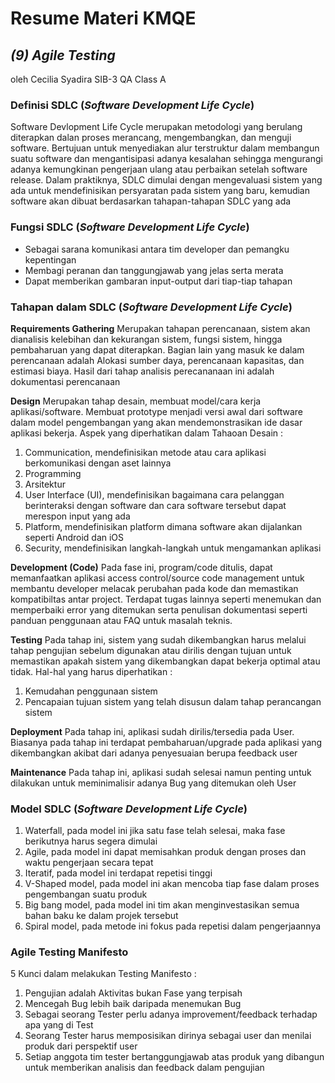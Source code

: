 # Resume Materi KMQE

## _(9) Agile Testing_
oleh Cecilia Syadira SIB-3 QA Class A

### Definisi SDLC (_Software Development Life Cycle_)


Software Devlopment Life Cycle merupakan metodologi yang berulang diterapkan dalan proses merancang, mengembangkan, dan menguji software. Bertujuan untuk menyediakan alur terstruktur dalam membangun suatu software dan mengantisipasi adanya kesalahan sehingga mengurangi adanya kemungkinan pengerjaan ulang atau perbaikan setelah software release. Dalam praktiknya, SDLC dimulai dengan mengevaluasi sistem yang ada untuk mendefinisikan persyaratan pada sistem yang baru, kemudian software akan dibuat berdasarkan tahapan-tahapan SDLC yang ada


### Fungsi SDLC (_Software Development Life Cycle_)
- Sebagai sarana komunikasi antara tim developer dan pemangku kepentingan
- Membagi peranan dan tanggungjawab yang jelas serta merata
- Dapat memberikan gambaran input-output dari tiap-tiap tahapan


### Tahapan dalam SDLC (_Software Development Life Cycle_)

**Requirements Gathering**
Merupakan tahapan perencanaan, sistem akan dianalisis kelebihan dan kekurangan sistem, fungsi sistem, hingga pembaharuan yang dapat diterapkan. Bagian lain yang masuk ke dalam perencanaan adalah Alokasi sumber daya, perencanaan kapasitas, dan estimasi biaya. Hasil dari tahap analisis perecananaan ini adalah dokumentasi perencanaan

**Design**
Merupakan tahap desain, membuat model/cara kerja aplikasi/software. Membuat prototype menjadi versi awal dari software dalam model pengembangan yang akan mendemonstrasikan ide dasar aplikasi bekerja.
Aspek yang diperhatikan dalam Tahaoan Desain :
1. Communication, mendefinisikan metode atau cara aplikasi berkomunikasi dengan aset lainnya
2. Programming
3. Arsitektur
4. User Interface (UI), mendefinisikan bagaimana cara pelanggan berinteraksi dengan software dan cara software tersebut dapat merespon input yang ada
5. Platform, mendefinisikan platform dimana software akan dijalankan seperti Android dan iOS
6. Security, mendefinisikan langkah-langkah untuk mengamankan aplikasi

**Development (Code)**
Pada fase ini, program/code ditulis, dapat memanfaatkan aplikasi access control/source code management untuk membantu developer melacak perubahan pada kode dan memastikan kompatibiltas antar project. 
Terdapat tugas lainnya seperti menemukan dan memperbaiki error yang ditemukan serta penulisan dokumentasi seperti panduan penggunaan atau FAQ untuk masalah teknis. 

**Testing**
Pada tahap ini, sistem yang sudah dikembangkan harus melalui tahap pengujian sebelum digunakan atau dirilis dengan tujuan untuk memastikan apakah sistem yang dikembangkan dapat bekerja optimal atau tidak.
Hal-hal yang harus diperhatikan :
1. Kemudahan penggunaan sistem
2. Pencapaian tujuan sistem yang telah disusun dalam tahap perancangan sistem

**Deployment**
Pada tahap ini, aplikasi sudah dirilis/tersedia pada User. Biasanya pada tahap ini terdapat pembaharuan/upgrade pada aplikasi yang dikembangkan akibat dari adanya penyesuaian berupa feedback user

**Maintenance**
Pada tahap ini, aplikasi sudah selesai namun penting untuk dilakukan untuk meminimalisir adanya Bug yang ditemukan oleh User

### Model SDLC (_Software Development Life Cycle_)
1. Waterfall, pada model ini jika satu fase telah selesai, maka fase berikutnya harus segera dimulai
2. Agile, pada model ini dapat memisahkan produk dengan proses dan waktu pengerjaan secara tepat
3. Iteratif, pada model ini terdapat repetisi tinggi
4. V-Shaped model, pada model ini akan mencoba tiap fase dalam proses pengembangan suatu produk
5. Big bang model, pada model ini tim akan menginvestasikan semua bahan baku ke dalam projek tersebut
6. Spiral model, pada metode ini fokus pada repetisi dalam pengerjaannya

### Agile Testing Manifesto
5 Kunci dalam melakukan Testing Manifesto :
1. Pengujian adalah Aktivitas bukan Fase yang terpisah
2. Mencegah Bug lebih baik daripada menemukan Bug
3. Sebagai seorang Tester perlu adanya improvement/feedback terhadap apa yang di Test
4. Seorang Tester harus memposisikan dirinya sebagai user dan menilai produk dari perspektif user
5. Setiap anggota tim tester bertanggungjawab atas produk yang dibangun untuk memberikan analisis dan feedback dalam pengujian
